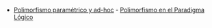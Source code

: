 - [Polimorfismo paramétrico y ad-hoc](polimorfismo-parametrico-y-ad-hoc.md) - [Polimorfismo en el Paradigma Lógico](polimorfismo-en-el-paradigma-logico.md)
